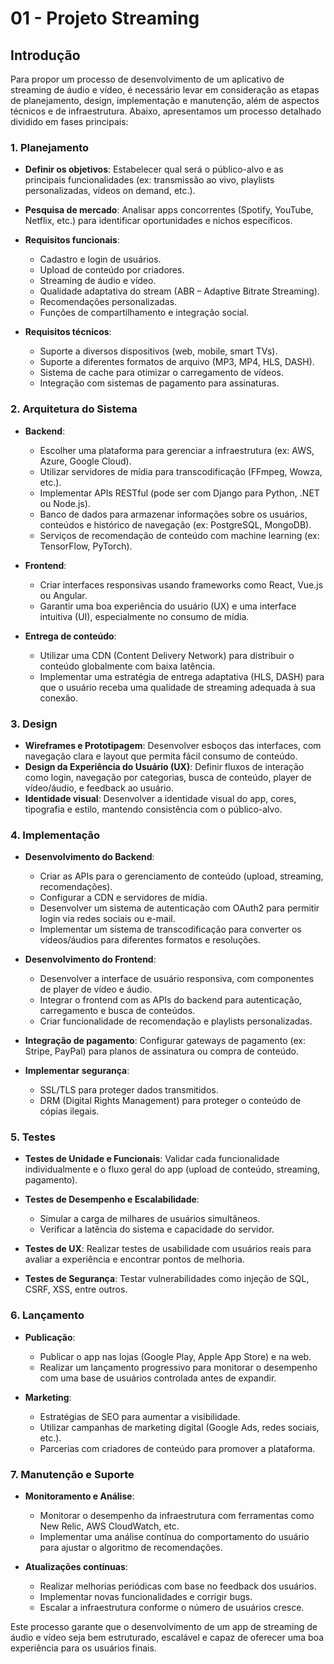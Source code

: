 # 01 - **Projeto Streaming**

## Introdução

Para propor um processo de desenvolvimento de um aplicativo de streaming de áudio e vídeo, é necessário levar em consideração as etapas de planejamento, design, implementação e manutenção, além de aspectos técnicos e de infraestrutura. Abaixo, apresentamos um processo detalhado dividido em fases principais:

### 1. **Planejamento**

* **Definir os objetivos**: Estabelecer qual será o público-alvo e as principais funcionalidades (ex: transmissão ao vivo, playlists personalizadas, vídeos on demand, etc.).
* **Pesquisa de mercado**: Analisar apps concorrentes (Spotify, YouTube, Netflix, etc.) para identificar oportunidades e nichos específicos.
* **Requisitos funcionais**:

    * Cadastro e login de usuários.
    * Upload de conteúdo por criadores.
    * Streaming de áudio e vídeo.
    * Qualidade adaptativa do stream (ABR – Adaptive Bitrate Streaming).
    * Recomendações personalizadas.
    * Funções de compartilhamento e integração social.

* **Requisitos técnicos**:
    * Suporte a diversos dispositivos (web, mobile, smart TVs).
    * Suporte a diferentes formatos de arquivo (MP3, MP4, HLS, DASH).
    * Sistema de cache para otimizar o carregamento de vídeos.
    * Integração com sistemas de pagamento para assinaturas.

### 2. **Arquitetura do Sistema**

* **Backend**:

    * Escolher uma plataforma para gerenciar a infraestrutura (ex: AWS, Azure, Google Cloud).
    * Utilizar servidores de mídia para transcodificação (FFmpeg, Wowza, etc.).
    * Implementar APIs RESTful (pode ser com Django para Python, .NET ou Node.js).
    * Banco de dados para armazenar informações sobre os usuários, conteúdos e histórico de navegação (ex: PostgreSQL, MongoDB).
    * Serviços de recomendação de conteúdo com machine learning (ex: TensorFlow, PyTorch).

* **Frontend**:

    * Criar interfaces responsivas usando frameworks como React, Vue.js ou Angular.
    * Garantir uma boa experiência do usuário (UX) e uma interface intuitiva (UI), especialmente no consumo de mídia.

* **Entrega de conteúdo**:
  
    * Utilizar uma CDN (Content Delivery Network) para distribuir o conteúdo globalmente com baixa latência.
    * Implementar uma estratégia de entrega adaptativa (HLS, DASH) para que o usuário receba uma qualidade de streaming adequada à sua conexão.

### 3. **Design**

* **Wireframes e Prototipagem**: Desenvolver esboços das interfaces, com navegação clara e layout que permita fácil consumo de conteúdo.
* **Design da Experiência do Usuário (UX)**: Definir fluxos de interação como login, navegação por categorias, busca de conteúdo, player de vídeo/áudio, e feedback ao usuário.
* **Identidade visual**: Desenvolver a identidade visual do app, cores, tipografia e estilo, mantendo consistência com o público-alvo.

### 4. **Implementação**

* **Desenvolvimento do Backend**:
  
    * Criar as APIs para o gerenciamento de conteúdo (upload, streaming, recomendações).
    * Configurar a CDN e servidores de mídia.
    * Desenvolver um sistema de autenticação com OAuth2 para permitir login via redes sociais ou e-mail.
    * Implementar um sistema de transcodificação para converter os vídeos/áudios para diferentes formatos e resoluções.

* **Desenvolvimento do Frontend**:
  
    * Desenvolver a interface de usuário responsiva, com componentes de player de vídeo e áudio.
    * Integrar o frontend com as APIs do backend para autenticação, carregamento e busca de conteúdos.
    * Criar funcionalidade de recomendação e playlists personalizadas.

* **Integração de pagamento**: Configurar gateways de pagamento (ex: Stripe, PayPal) para planos de assinatura ou compra de conteúdo.

* **Implementar segurança**:
    * SSL/TLS para proteger dados transmitidos.
    * DRM (Digital Rights Management) para proteger o conteúdo de cópias ilegais.

### 5. **Testes**

* **Testes de Unidade e Funcionais**: Validar cada funcionalidade individualmente e o fluxo geral do app (upload de conteúdo, streaming, pagamento).
* **Testes de Desempenho e Escalabilidade**:
 
    * Simular a carga de milhares de usuários simultâneos.
    * Verificar a latência do sistema e capacidade do servidor.

* **Testes de UX**: Realizar testes de usabilidade com usuários reais para avaliar a experiência e encontrar pontos de melhoria.
* **Testes de Segurança**: Testar vulnerabilidades como injeção de SQL, CSRF, XSS, entre outros.

### 6. **Lançamento**

* **Publicação**:
    * Publicar o app nas lojas (Google Play, Apple App Store) e na web.
    * Realizar um lançamento progressivo para monitorar o desempenho com uma base de usuários controlada antes de expandir.

* **Marketing**:
    * Estratégias de SEO para aumentar a visibilidade.
    * Utilizar campanhas de marketing digital (Google Ads, redes sociais, etc.).
    * Parcerias com criadores de conteúdo para promover a plataforma.

### 7. **Manutenção e Suporte**

* **Monitoramento e Análise**:
    * Monitorar o desempenho da infraestrutura com ferramentas como New Relic, AWS CloudWatch, etc.
    * Implementar uma análise contínua do comportamento do usuário para ajustar o algoritmo de recomendações.

* **Atualizações contínuas**:

    * Realizar melhorias periódicas com base no feedback dos usuários.
    * Implementar novas funcionalidades e corrigir bugs.
    * Escalar a infraestrutura conforme o número de usuários cresce.

Este processo garante que o desenvolvimento de um app de streaming de áudio e vídeo seja bem estruturado, escalável e capaz de oferecer uma boa experiência para os usuários finais.
